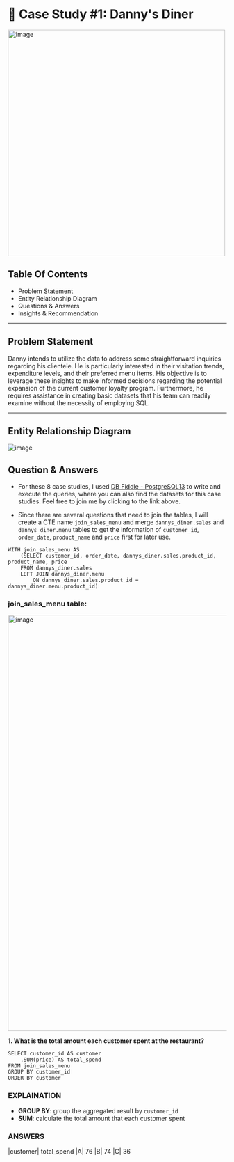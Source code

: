 # 🍜 Case Study #1: Danny's Diner 
<img src="https://user-images.githubusercontent.com/81607668/127727503-9d9e7a25-93cb-4f95-8bd0-20b87cb4b459.png" alt="Image" width="500" height="520">

## Table Of Contents
- Problem Statement
- Entity Relationship Diagram
- Questions & Answers
- Insights & Recommendation

***

## Problem Statement

Danny intends to utilize the data to address some straightforward inquiries regarding his clientele. He is particularly interested in their visitation trends, expenditure levels, and their preferred menu items. His objective is to leverage these insights to make informed decisions regarding the potential expansion of the current customer loyalty program. Furthermore, he requires assistance in creating basic datasets that his team can readily examine without the necessity of employing SQL.

***

## Entity Relationship Diagram
![image](https://user-images.githubusercontent.com/81607668/127271130-dca9aedd-4ca9-4ed8-b6ec-1e1920dca4a8.png)


## Question & Answers
- For these 8 case studies, I used [DB Fiddle - PostgreSQL13](https://www.db-fiddle.com/f/2rM8RAnq7h5LLDTzZiRWcd/138) to write and execute the queries, where you can also find the datasets for this case studies. Feel free to join me by clicking to the link above.

- Since there are several questions that need to join the tables, I will create a CTE name `join_sales_menu` and merge `dannys_diner.sales` and `dannys_diner.menu` tables to get the information of `customer_id`, `order_date`, `product_name` and `price` first for later use.

```
WITH join_sales_menu AS
	(SELECT customer_id, order_date, dannys_diner.sales.product_id, product_name, price
	FROM dannys_diner.sales
	LEFT JOIN dannys_diner.menu
		ON dannys_diner.sales.product_id = dannys_diner.menu.product_id)
```
### join_sales_menu table:

<img src="https://github.com/han-tran-gia/8-weeks-sql-challenge/assets/144699083/fb14f03a-8a17-4837-ae5c-c956d12c1d30"  alt="image" width="956">


**1. What is the total amount each customer spent at the restaurant?**
```
SELECT customer_id AS customer
	,SUM(price) AS total_spend
FROM join_sales_menu
GROUP BY customer_id
ORDER BY customer
```
### EXPLAINATION
- **GROUP BY**: group the aggregated result by `customer_id`
- **SUM**: calculate the total amount that each customer spent

### ANSWERS
|customer|	total_spend
|A|	76
|B|	74
|C|	36


